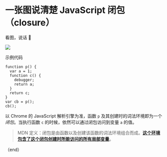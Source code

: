 # 一张图说清楚 JavaScript 闭包（closure）

看图，说话 👻

![](http://www.iseeit.cn/wp-content/uploads/2019/06/WX20190624-173203@2x.png)

示例代码

```
function p() {
  var a = 1;
  function c() {
    debugger;
    return a;
  }
  return c;
}
var cb = p();
cb();
```

以 Chrome 的 JavaScript 解析引擎为准，函数 `p` 及其创建时的词法环境即为一个 *闭包*。当执行函数 `c` 的时候，依然可以通过闭包访问到变量 `a` 的值。

> MDN 定义：闭包是由函数以及创建该函数的词法环境组合而成。[**这个环境包含了这个闭包创建时所能访问的所有局部变量**](https://developer.mozilla.org/zh-CN/docs/Web/JavaScript/Closures)。

（end）
